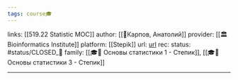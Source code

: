 ```yaml
---
tags: course🎓
---
```

links: [[519.22 Statistic MOC]]
author:  [[👤Карпов, Анатолий]]
provider: [[🏛Bioinformatics Institute]]
platform: [[Stepik]]
url: [url](https://stepik.org/course/524/syllabus)
rec:
status: #status/CLOSED_🍂 
family: [[🎓🌳 Основы статистики 1 - Степик]], [[🎓🌱 Основы статистики 3 - Степик]]

---
